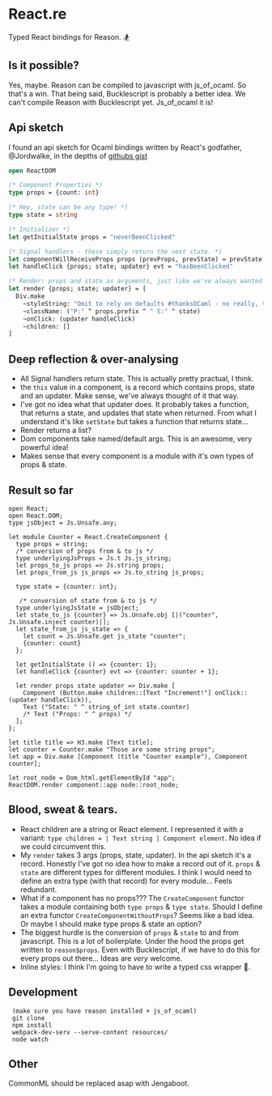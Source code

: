 # React.re

Typed React bindings for Reason. 🏂

## Is it possible?
Yes, maybe. Reason can be compiled to javascript with js_of_ocaml. So that's a win. That being said, Bucklescript is probably a better idea.
We can't compile Reason with Bucklescript yet. Js_of_ocaml it is!

## Api sketch

I found an api sketch for Ocaml bindings written by React's godfather, @Jordwalke, in the depths of [githubs gist](https://gist.github.com/jordwalke/67819c91df1552009b22b22)

```Ocaml
open ReactDOM

(* Component Properties *)
type props = {count: int}

(* Hey, state can be any type! *)
type state = string

(* Initializer *)
let getInitialState props = "neverBeenClicked"

(* Signal handlers - these simply return the next state. *)
let componentWillReceiveProps props (prevProps, prevState) = prevState
let handleClick {props; state; updater} evt = "hasBeenClicked"

(* Render: props and state as arguments, just like we've always wanted *)
let render {props; state; updater} = [
  Div.make
    ~styleString: "Omit to rely on defaults #thanksOCaml - no really, thanks OCaml"
    ~className: ("P:" ^ props.prefix ^ " S:" ^ state)
    ~onClick: (updater handleClick)
    ~children: []
]
```

## Deep reflection & over-analysing

 * All Signal handlers return state. This is actually pretty practual, I think.
 * the `this` value in a component, is a record which contains props, state and an updater. Make sense, we've always thought of it that way.
 * I've got no idea what that updater does. It probably takes a function, that returns a state, and updates that state when returned. From what I understand it's like `setState` but takes a function that returns state...
 * Render returns a list?  
 * Dom components take named/default args. This is an awesome, very powerful idea!
 * Makes sense that every component is a module with it's own types of props & state.

## Result so far

```
open React;
open React.DOM;
type jsObject = Js.Unsafe.any;

let module Counter = React.CreateComponent {
  type props = string;
  /* conversion of props from & to js */
  type underlyingJsProps = Js.t Js.js_string;
  let props_to_js props => Js.string props;
  let props_from_js js_props => Js.to_string js_props;

  type state = {counter: int};

   /* conversion of state from & to js */
  type underlyingJsState = jsObject;
  let state_to_js {counter} => Js.Unsafe.obj [|("counter", Js.Unsafe.inject counter)|];
  let state_from_js js_state => {
    let count = Js.Unsafe.get js_state "counter";
    {counter: count}
  };

  let getInitialState () => {counter: 1};
  let handleClick {counter} evt => {counter: counter + 1};

  let render props state updater => Div.make [
    Component (Button.make children::[Text "Increment!"] onClick::(updater handleClick)),
    Text ("State: " ^ string_of_int state.counter)
    /* Text ("Props: " ^ props) */
  ];
};

let title title => H3.make [Text title];
let counter = Counter.make "Those are some string props";
let app = Div.make [Component (title "Counter example"), Component counter];

let root_node = Dom_html.getElementById "app";
ReactDOM.render component::app node::root_node;
```

## Blood, sweat & tears.
* React children are a string or React element. I represented it with a variant:    `type children = | Text string | Component element`. No idea if we could circumvent this.
* My `render` takes 3 args (props, state, updater). In the api sketch it's a record. Honestly I've got no idea how to make a record out of it. `props` & `state` are different types for different modules. I think I would need to define an extra type (with that record) for every module... Feels redundant.
* What if a component has no props??? The `CreateComponent` functor takes a module containing both `type props` & `type state`. Should I define an extra functor `CreateComponentWithoutProps`? Seems like a bad idea. Or maybe I should make type props & state an option?
* The biggest hurdle is the conversion of `props` & `state` to and from javascript. This is a lot of boilerplate. Under the hood the props get written to `reason$props`. Even with Bucklescript, if we have to do this for every props out there... Ideas are *very* welcome.
* Inline styles: I think I'm going to have to write a typed css wrapper 🤗.

## Development
```
 (make sure you have reason installed + js_of_ocaml)
 git clone
 npm install
 webpack-dev-serv --serve-content resources/
 node watch
```

## Other
CommonML should be replaced asap with Jengaboot.
